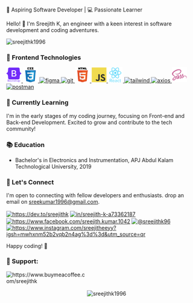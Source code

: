 

🌱 Aspiring Software Developer | 💻 Passionate Learner

Hello! 👋 I'm Sreejith K, an engineer with a keen interest in software development and coding adventures.

<p align="left"> <img src="https://komarev.com/ghpvc/?username=sreejithk1996&label=Profile%20views&color=0e75b6&style=flat" alt="sreejithk1996" /> </p>

<h3>🔧 Frontend Technologies</h3>

<p align="left"> 
<a href="https://getbootstrap.com" target="_blank" rel="noreferrer"> <img src="https://raw.githubusercontent.com/devicons/devicon/master/icons/bootstrap/bootstrap-plain-wordmark.svg" alt="bootstrap" width="40" height="40" color="white"  /> </a> <a href="https://www.w3schools.com/css/" target="_blank" rel="noreferrer"> <img src="https://raw.githubusercontent.com/devicons/devicon/master/icons/css3/css3-original-wordmark.svg" alt="css3" width="40" height="40"/> </a> <a href="https://www.figma.com/" target="_blank" rel="noreferrer"> <img src="https://www.vectorlogo.zone/logos/figma/figma-icon.svg" alt="figma" width="40" height="40"/> </a> <a href="https://git-scm.com/" target="_blank" rel="noreferrer"> <img src="https://www.vectorlogo.zone/logos/git-scm/git-scm-icon.svg" alt="git" width="40" height="40"/> </a> <a href="https://www.w3.org/html/" target="_blank" rel="noreferrer"> <img src="https://raw.githubusercontent.com/devicons/devicon/master/icons/html5/html5-original-wordmark.svg" alt="html5" width="40" height="40"/> </a> <a href="https://developer.mozilla.org/en-US/docs/Web/JavaScript" target="_blank" rel="noreferrer"> <img src="https://raw.githubusercontent.com/devicons/devicon/master/icons/javascript/javascript-original.svg" alt="javascript" width="40" height="40"/> </a> <a href="https://reactjs.org/" target="_blank" rel="noreferrer"> <img src="https://raw.githubusercontent.com/devicons/devicon/master/icons/react/react-original-wordmark.svg" alt="react" width="40" height="40"/> </a> <a href="https://tailwindcss.com/" target="_blank" rel="noreferrer"> <img src="https://www.vectorlogo.zone/logos/tailwindcss/tailwindcss-icon.svg" alt="tailwind" width="40" height="40"/> </a>
</a> <a href="https://axios-http.com/" target="_blank" rel="noreferrer"> <img src="https://upload.vectorlogo.zone/logos/axios/images/e2aae3c1-f98d-450b-8406-513bb5e6d5da.svg" alt="axios" width="40" height="40"/> </a> <a href="https://sass-lang.com" target="_blank" rel="noreferrer"> <img src="https://raw.githubusercontent.com/devicons/devicon/master/icons/sass/sass-original.svg" alt="sass" width="40" height="40"/> </a> <a href="https://postman.com" target="_blank" rel="noreferrer"> <img src="https://www.vectorlogo.zone/logos/getpostman/getpostman-icon.svg" alt="postman" width="40" height="40"/> </a>
</p>

<h3>🌱 Currently Learning</h3>

I'm in the early stages of my coding journey, focusing on Front-end and Back-end Development. Excited to grow and contribute to the tech community!

<h3>📚 Education</h3>

- Bachelor's in Electronics and Instrumentation, APJ Abdul Kalam Technological University, 2019

<h3>🤝 Let's Connect</h3>

I'm open to connecting with fellow developers and enthusiasts. drop an email on sreekumar1996@gmail.com.
<p align="left">
<a href="https://dev.to/https://dev.to/sreejithk" target="blank"><img align="center" src="https://raw.githubusercontent.com/rahuldkjain/github-profile-readme-generator/master/src/images/icons/Social/devto.svg" alt="https://dev.to/sreejithk" height="30" width="40" /></a>
<a href="https://linkedin.com/in/sreejith-k-a73362187" target="blank"><img align="center" src="https://raw.githubusercontent.com/rahuldkjain/github-profile-readme-generator/master/src/images/icons/Social/linked-in-alt.svg" alt="in/sreejith-k-a73362187" height="30" width="40" /></a>
<a href="https://www.facebook.com/sreejith.kumar.1042" target="blank"><img align="center" src="https://raw.githubusercontent.com/rahuldkjain/github-profile-readme-generator/master/src/images/icons/Social/facebook.svg" alt="https://www.facebook.com/sreejith.kumar.1042" height="30" width="40" /></a>
<a href="https://medium.com/@sreejithk96" target="blank"><img align="center" src="https://raw.githubusercontent.com/rahuldkjain/github-profile-readme-generator/master/src/images/icons/Social/medium.svg" alt="@sreejithk96" height="30" width="40" /></a>
<a href="https://instagram.com/https://www.instagram.com/sreejitheeyy?igsh=mwhxnm52b2vqb2n4ag%3d%3d&utm_source=qr" target="blank"><img align="center" src="https://raw.githubusercontent.com/rahuldkjain/github-profile-readme-generator/master/src/images/icons/Social/instagram.svg" alt="https://www.instagram.com/sreejitheeyy?igsh=mwhxnm52b2vqb2n4ag%3d%3d&utm_source=qr" height="30" width="40" /></a>
</p>

Happy coding! 🚀

<h3 align="left">💙 Support:</h3>
<p><a href="https://www.buymeacoffee.com/sreejithk"> <img align="left" src="https://cdn.buymeacoffee.com/buttons/v2/default-yellow.png" height="50" width="210" alt="https://www.buymeacoffee.com/sreejithk" /></a>
</p><br><br>



<p>&nbsp;<img align="center" src="https://github-readme-stats.vercel.app/api?username=sreejithk1996&show_icons=true&locale=en" alt="sreejithk1996" /></p>
<!---
Sreejithk1996/Sreejithk1996 is a ✨ special ✨ repository because its `README.md` (this file) appears on your GitHub profile.
You can click the Preview link to take a look at your changes.
--->
